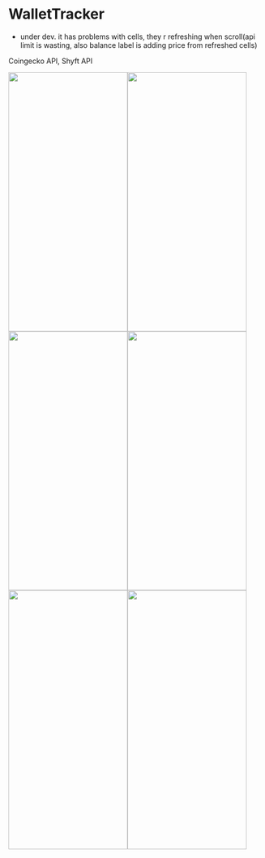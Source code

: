 # WalletTracker

- under dev. it has problems with cells, they r refreshing when scroll(api limit is wasting, also balance label is adding price from refreshed cells)

Coingecko API, Shyft API

<img src="https://i.imgur.com/fuLkjUv.png" width="235,8" height="511,2"><img src="https://i.imgur.com/oUHFr0e.png" width="235,8" height="511,2"><img src="https://i.imgur.com/YeNzctn.png" width="235,8" height="511,2"><img src="https://i.imgur.com/wjyvapX.png" width="235,8" height="511,2"><img src="https://i.imgur.com/B1hYT6x.png" width="235,8" height="511,2"><img src="https://i.imgur.com/Jt3bpoT.png" width="235,8" height="511,2">
